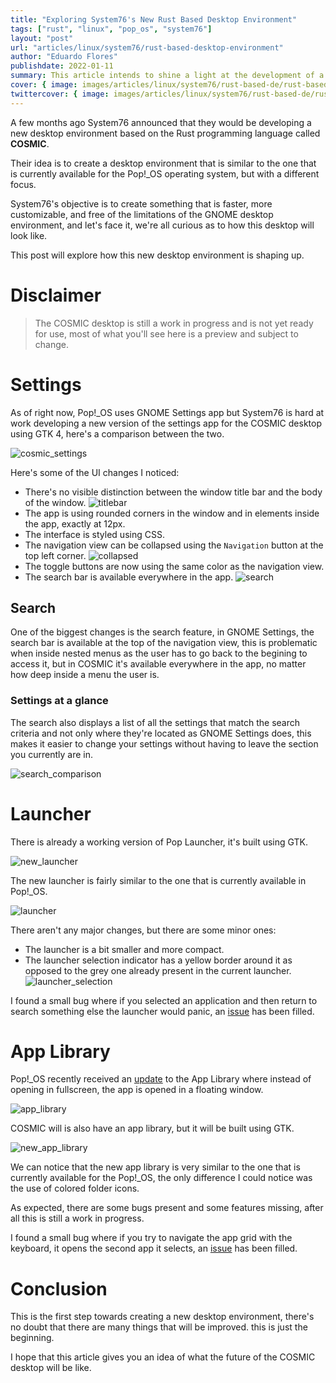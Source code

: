 ```yaml
---
title: "Exploring System76's New Rust Based Desktop Environment"
tags: ["rust", "linux", "pop_os", "system76"]
layout: "post"
url: "articles/linux/system76/rust-based-desktop-environment"
author: "Eduardo Flores"
publishdate: 2022-01-11
summary: This article intends to shine a light at the development of a new desktop environment for the Pop!_OS operating system.
cover: { image: images/articles/linux/system76/rust-based-de/rust-based-de.png, relative: false }
twittercover: { image: images/articles/linux/system76/rust-based-de/rust-based-de.png, relative: false }
---
```


A few months ago System76 announced that they would be developing a new desktop environment based on the Rust programming language called **COSMIC**. 

Their idea is to create a desktop environment that is similar to the one that is currently available for the Pop!_OS operating system, but with a different focus.

System76's objective is to create something that is faster, more customizable, and free of the limitations of the GNOME desktop environment, and let's face it, we're all curious as to how this desktop will look like.

This post will explore how this new desktop environment is shaping up.

# Disclaimer

> The COSMIC desktop is still a work in progress and is not yet ready for use, most of what you'll see here is a preview and subject to change.

# Settings

As of right now, Pop!_OS uses GNOME Settings app but System76 is hard at work developing a new version of the settings app for the COSMIC desktop using GTK 4, here's a comparison between the two.

![cosmic_settings](/images/articles/linux/system76/rust-based-de/comparison.png "COSMIC Settings: Left, GNOME Settings: Right")

Here's some of the UI changes I noticed:
- There's no visible distinction between the window title bar and the body of the window.
![titlebar](/images/articles/linux/system76/rust-based-de/titlebar.png "Titlebar")
- The app is using rounded corners in the window and in elements inside the app, exactly at 12px.
- The interface is styled using CSS.
- The navigation view can be collapsed using the `Navigation` button at the top left corner.
![collapsed](/images/articles/linux/system76/rust-based-de/collapsed.png "Collapsed")
- The toggle buttons are now using the same color as the navigation view.
- The search bar is available everywhere in the app.
![search](/images/articles/linux/system76/rust-based-de/search.png "Search")


## Search

One of the biggest changes is the search feature, in GNOME Settings, the search bar is available at the top of the navigation view, this is problematic when inside nested menus as the user has to go back to the begining to access it, but in COSMIC it's available everywhere in the app, no matter how deep inside a menu the user is.

### Settings at a glance

The search also displays a list of all the settings that match the search criteria and not only where they're located as GNOME Settings does, this makes it easier to change your settings without having to leave the section you currently are in.

![search_comparison](/images/articles/linux/system76/rust-based-de/search_comparison.png "Search Comparison")

# Launcher

There is already a working version of Pop Launcher, it's built using GTK.

![new_launcher](/images/articles/linux/system76/rust-based-de/new_launcher.png "New Launcher")

The new launcher is fairly similar to the one that is currently available in Pop!_OS.

![launcher](/images/articles/linux/system76/rust-based-de/launcher.png "Launcher")

There aren't any major changes, but there are some minor ones:
- The launcher is a bit smaller and more compact.
- The launcher selection indicator has a yellow border around it as opposed to the grey one already present in the current launcher.
![launcher_selection](/images/articles/linux/system76/rust-based-de/launcher_selection.png "Launcher Selection")

I found a small bug where if you selected an application and then return to search something else the launcher would panic, an [issue](https://github.com/pop-os/libcosmic/issues/9) has been filled.

# App Library
Pop!_OS recently received an [update](https://blog.system76.com/post/670564272872488960/popos-2110-has-landed) to the App Library where instead of opening in fullscreen, the app is opened in a floating window.

![app_library](/images/articles/linux/system76/rust-based-de/app_library.png "App Library")

COSMIC will is also have an app library, but it will be built using GTK.

![new_app_library](/images/articles/linux/system76/rust-based-de/new_app_library.png "New App Library")

We can notice that the new app library is very similar to the one that is currently available for the Pop!_OS, the only difference I could notice was the use of colored folder icons.

As expected, there are some bugs present and some features missing, after all this is still a work in progress.

I found a small bug where if you try to navigate the app grid with the keyboard, it opens the second app it selects, an [issue](https://github.com/pop-os/libcosmic/issues/8) has been filled.

# Conclusion

This is the first step towards creating a new desktop environment, there's no doubt that there are many things that will be improved. this is just the beginning.

I hope that this article gives you an idea of what the future of the COSMIC desktop will be like.
